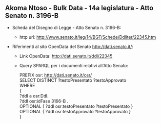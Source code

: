 ## Akoma Ntoso - Bulk Data - 14a legislatura - Atto Senato n. 3196-B ##

* Scheda del Disegno di Legge - Atto Senato n. 3196-B:
	* http url: http://www.senato.it/leg/14/BGT/Schede/Ddliter/22345.htm

* Riferimenti al sito OpenData del Senato http://dati.senato.it/:
	* Link OpenData: http://dati.senato.it/ddl/22345
	* Query SPARQL per i documenti relativi all'Atto Senato:

        PREFIX osr: <http://dati.senato.it/osr/>  
		SELECT DISTINCT ?testoPresentato ?testoApprovato  
		WHERE  
		{  
		    ?ddl a osr:Ddl.  
		    ?ddl osr:idFase 3196-B .  
		    OPTIONAL { ?ddl osr:testoPresentato ?testoPresentato }  
		    OPTIONAL { ?ddl osr:testoApprovato ?testoApprovato }  
		}
		